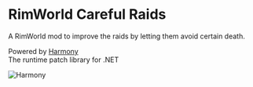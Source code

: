 # RimWorld Careful Raids  

A RimWorld mod to improve the raids by letting them avoid certain death.

Powered by [Harmony](https://github.com/pardeike/Harmony)  
The runtime patch library for .NET

![Harmony](https://s24.postimg.org/58bl1rz39/logo.png)
